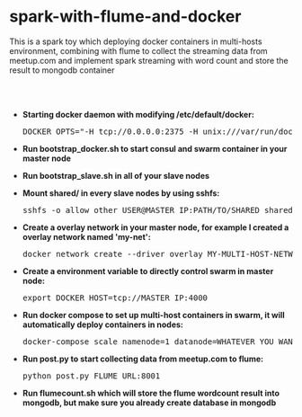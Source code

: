 # spark-with-flume-and-docker

This is a spark toy which deploying docker containers in multi-hosts environment, combining with flume to collect the streaming data from meetup.com and implement spark streaming with word count and store the result to mongodb container

<br/><br/>

* __Starting docker daemon with modifying /etc/default/docker:__

    <pre>DOCKER_OPTS="-H tcp://0.0.0.0:2375 -H unix:///var/run/docker.sock --cluster-store consul://MASTER_IP:8500 --cluster-advertise eth1:2376"</pre>

* __Run bootstrap_docker.sh to start consul and swarm container in your master node__

* __Run bootstrap_slave.sh in all of your slave nodes__

* __Mount shared/ in every slave nodes by using sshfs:__

    <pre>sshfs -o allow_other USER@MASTER_IP:PATH/TO/SHARED shared</pre>

* __Create a overlay network in your master node, for example I created a overlay network named 'my-net':__

    <pre>docker network create --driver overlay MY-MULTI-HOST-NETWORK</pre>

* __Create a environment variable to directly control swarm in master node:__

    <pre>export DOCKER_HOST=tcp://MASTER_IP:4000</pre>

* __Run docker compose to set up multi-host containers in swarm, it will automatically deploy containers in nodes:__

    <pre>docker-compose scale namenode=1 datanode=WHATEVER_YOU_WANT mongodb=1 flume=1</pre>

* __Run post.py to start collecting data from meetup.com to flume:__

    <pre>python post.py FLUME_URL:8001 </pre>

* __Run flumecount.sh which will store the flume wordcount result into mongodb, but make sure you already create database in mongodb__
